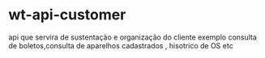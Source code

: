 # wt-api-customer
api que servira de sustentação e organização do cliente exemplo consulta de boletos,consulta de aparelhos cadastrados , hisotrico de OS etc 
